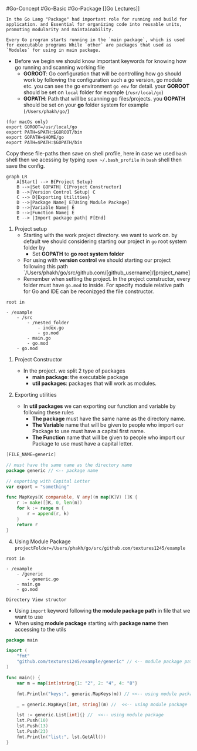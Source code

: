 #Go-Concept #Go-Basic #Go-Package [[Go Lectures]]

	In the Go Lang "Package" had important role for running and build for application. and Essential for organizing code into reusable units, promoting modularity and maintainability. 
	
	Every Go program starts running in the `main package`, which is used for executable programs While `other` are packages that used as `Modules` for using in main package. 

- Before we begin we should know important keywords for knowing how go running and scanning working file
	- **GOROOT**:  Go configuration that will be controlling how go should work by following the configuration such a go version, go module etc. you can see the go environment `go env`  for detail. your **GOROOT** should be set on `local` folder for example (`/usr/local/go`)
	- **GOPATH**: Path that will be scanning go files/projects. you **GOPATH** should be set on your **go** folder system for example (`/Users/phakh/go/`)

```snippet
(for macOs only)
export GOROOT=/usr/local/go
export PATH=$PATH:$GOROOT/bin 
export GOPATH=$HOME/go
export PATH=$PATH:$GOPATH/bin
```

Copy these file-paths then save on shell profile, here in case we used `bash` shell then we acessing by typing `open ~/.bash_profile` in `bash` shell then save the config.

```merm
graph LR
    A[Start] --> B{Project Setup}
    B -->|Set GOPATH| C[Project Constructor]
    B -->|Version Control Setup| C
    C --> D{Exporting Utilities}
    D -->|Package Name| E[Using Module Package]
    D -->|Variable Name| E
    D -->|Function Name| E
    E --> |Import package path| F[End]
```

1. Project setup
	- Starting with the work project directory. we want to work on. by default we should considering starting our project in `go` root system folder by
		- Set **GOPATH** to **go root system folder**
	- For using with **version control** we should starting our project following this path `/Users/phakh/go/src/github.com/[github_username]/[project_name]
	- Remember when setting the project. In the project constructor, every folder must have `go.mod` to inside. For specify module relative path for Go and IDE can be reconizged the file constructor. 
```dirtree
root in 

- /example
	- /src
		- /nested_folder
			- index.go
			- go.mod
		- main.go
		- go.mod
	- go.mod
```

	  
1. Project Constructor 
	- In the project. we split 2 type of packages
		- **main package**: the executable package
		- **util packages**: packages that will work as modules.  
		  
2. Exporting utilities
	- In **util packages** we can exporting our function and variable by following these rules
		- **The package** must have the same name as the directory name. 
		- **The Variable** name that will be given to people who import our Package to use must have a capital first name. 
		- **The Function** name that will be given to people who import our Package to use must have a capital letter.
```go
[FILE_NAME=generic]

// must have the same name as the directory name
package generic // <-- package name

// exporting with Capital Letter
var export = "something"

func MapKeys[K comparable, V any](m map[K]V) []K {
	r := make([]K, 0, len(m))
	for k := range m {
		r = append(r, k)
	}
	return r
}
```

4. Using Module Package 
`projectFolder=/Users/phakh/go/src/github.com/textures1245/example`
```dirtree
root in 

- /example
	- /generic
		- generic.go
	- main.go
	- go.mod
```
	Directery View structor
	
- Using `import` keyword following **the module package path** in file that we want to use 
- When using **module package** starting with **package name** then accessing to the utils 

```go
package main

import (
	"fmt"
	"github.com/textures1245/example/generic" // <-- module package path
)

func main() {
	var m = map[int]string{1: "2", 2: "4", 4: "8"}

	fmt.Println("keys:", generic.MapKeys(m)) // <<-- using module package 

	_ = generic.MapKeys[int, string](m) //  <<-- using module package 

	lst := generic.List[int]{} //  <<-- using module package 
	lst.Push(10)
	lst.Push(13)
	lst.Push(23)
	fmt.Println("list:", lst.GetAll())
}

```
